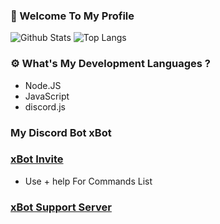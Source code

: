 ### 👑 Welcome To My Profile
![Github Stats](https://github-readme-stats.vercel.app/api?username=xStevenZero&count_private=true&theme=darcula&count_private=true&show_icons=true&include_all_commits=true)
![Top Langs](https://github-readme-stats.vercel.app/api/top-langs/?username=xStevenZero&layout=compact&theme=darcula)

### ⚙️ What's My Development Languages ?
- Node.JS
- JavaScript
- discord.js
### My Discord Bot xBot
### [xBot Invite](https://discordbotlist.com/bots/xbot-4907)
- Use + help For Commands List
### [xBot Support Server](https://discord.gg/RUppxMCWfe)
